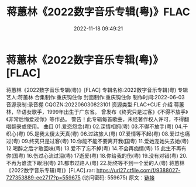 ﻿---
title: 蒋蕙林《2022数字音乐专辑(粤)》FLAC
date: 2022-11-18 09:49:21
categories: APE、FLAC、MP3
tags: 华语中文
---
# 蒋蕙林《2022数字音乐专辑(粤)》[FLAC]

蒋蕙林《2022数字音乐专辑(粤)》[FLAC]
专辑名称:2022数字音乐专辑(粤)
专辑艺人:蒋蕙林
合集制作:重庆钩住你
封面制作:重庆钩住你
制作时间:2022-06-03
音源录制:录音棚
CQGZN:202206030823101
资源类型:FLAC+CUE
介绍
蒋蕙林，华语女歌手，1999年出生于广东省。
曾发布《终究只是过客》《不得不放手》《非常后悔爱过你》等作品。
警告！此专辑每首歌曲，未经著作权人许可，不得翻唱翻录或使用。
曲目
01.爱恋怨念(粤)
02.深情相拥(粤)
03.不得不放手(粤)
04.千织心(粤)
05.是我太傻太天真(粤)
06.过路旅人(粤)
07.爱情等不起(粤)
08.爱过也痛过(粤)
09.终究只是过客(粤)
10.你能不能不要离开我(国粤)
11.爱她宠她失去她(粤)
12.喝醉之后才敢回味(粤)
13.爱不了忘不掉(粤)
14.不会再痴情(粤)
15.此生不再有你(国粤)
16.伤过心流过泪(粤)
17逝爱(粤)
18.你给我的伤(粤)
19.没有对错(粤)
20.不再为谁流下眼泪(粤)
21.都市过路人(粤)
22.始终等不到一个爱的人(粤)
蒋蕙林《2022数字音乐专辑(粤)》[FLAC].rar: https://url27.ctfile.com/f/9388027-727353889-ee2717?p=559675
(访问密码: 559675)
原文：[链接](https://blog.sina.com.cn/s/blog_1647c7e76010310au.html)